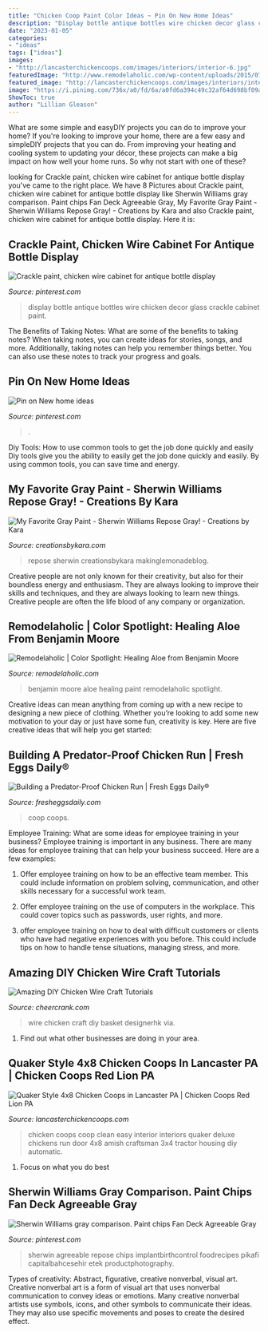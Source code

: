 ```yaml
---
title: "Chicken Coop Paint Color Ideas ~ Pin On New Home Ideas"
description: "Display bottle antique bottles wire chicken decor glass crackle cabinet paint"
date: "2023-01-05"
categories:
- "ideas"
tags: ["ideas"]
images:
- "http://lancasterchickencoops.com/images/interiors/interior-6.jpg"
featuredImage: "http://www.remodelaholic.com/wp-content/uploads/2015/07/Paint-Color-Spotlight-Healing-Aloe-Benjamin-Moore-feature.jpg"
featured_image: "http://lancasterchickencoops.com/images/interiors/interior-6.jpg"
image: "https://i.pinimg.com/736x/a0/fd/6a/a0fd6a394c49c32af64d698bf09a78a2.jpg"
ShowToc: true
author: "Lillian Gleason"
---
```



What are some simple and easyDIY projects you can do to improve your home?
If you're looking to improve your home, there are a few easy and simpleDIY projects that you can do. From improving your heating and cooling system to updating your décor, these projects can make a big impact on how well your home runs. So why not start with one of these?

	

		
looking for Crackle paint, chicken wire cabinet for antique bottle display you've came to the right place. We have 8 Pictures about Crackle paint, chicken wire cabinet for antique bottle display like Sherwin Williams gray comparison. Paint chips Fan Deck Agreeable Gray, My Favorite Gray Paint - Sherwin Williams Repose Gray! - Creations by Kara and also Crackle paint, chicken wire cabinet for antique bottle display. Here it is:
		
    
## Crackle Paint, Chicken Wire Cabinet For Antique Bottle Display

<img loading=lazy src="https://i.pinimg.com/originals/5f/06/73/5f06733bbc452948766aa3f52938da98.jpg" onerror="this.onerror=null;this.src='https://tse4.mm.bing.net/th?id=OIP.GQeX0NOJzK46co-l2CMhHQHaJ4&amp;pid=15.1';" alt="Crackle paint, chicken wire cabinet for antique bottle display">

_Source: pinterest.com_

>display bottle antique bottles wire chicken decor glass crackle cabinet paint. 

	

The Benefits of Taking Notes: What are some of the benefits to taking notes?
When taking notes, you can create ideas for stories, songs, and more. Additionally, taking notes can help you remember things better. You can also use these notes to track your progress and goals.

    
## Pin On New Home Ideas

<img loading=lazy src="https://i.pinimg.com/736x/a0/fd/6a/a0fd6a394c49c32af64d698bf09a78a2.jpg" onerror="this.onerror=null;this.src='https://tse1.mm.bing.net/th?id=OIP.eu6Z9A5Ti1Karz7JFDtCNQHaGW&amp;pid=15.1';" alt="Pin on New home ideas">

_Source: pinterest.com_

>. 

	

Diy Tools: How to use common tools to get the job done quickly and easily
Diy tools give you the ability to easily get the job done quickly and easily. By using common tools, you can save time and energy.

    
## My Favorite Gray Paint - Sherwin Williams Repose Gray! - Creations By Kara

<img loading=lazy src="https://www.creationsbykara.com/wp-content/uploads/2017/10/Repose-Gray-paint-makeover-016-4.jpg" onerror="this.onerror=null;this.src='https://tse1.mm.bing.net/th?id=OIP.Qjr_meY5MTd4z8HFaJTnUAHaIc&amp;pid=15.1';" alt="My Favorite Gray Paint - Sherwin Williams Repose Gray! - Creations by Kara">

_Source: creationsbykara.com_

>repose sherwin creationsbykara makinglemonadeblog. 

	

Creative people are not only known for their creativity, but also for their boundless energy and enthusiasm. They are always looking to improve their skills and techniques, and they are always looking to learn new things. Creative people are often the life blood of any company or organization.

    
## Remodelaholic | Color Spotlight: Healing Aloe From Benjamin Moore

<img loading=lazy src="http://www.remodelaholic.com/wp-content/uploads/2015/07/Paint-Color-Spotlight-Healing-Aloe-Benjamin-Moore-feature.jpg" onerror="this.onerror=null;this.src='https://tse4.mm.bing.net/th?id=OIP.ypGeyBJzCB8rEh0ynXocygHaDt&amp;pid=15.1';" alt="Remodelaholic | Color Spotlight: Healing Aloe from Benjamin Moore">

_Source: remodelaholic.com_

>benjamin moore aloe healing paint remodelaholic spotlight. 

	

Creative ideas can mean anything from coming up with a new recipe to designing a new piece of clothing. Whether you’re looking to add some new motivation to your day or just have some fun, creativity is key. Here are five creative ideas that will help you get started: 

    
## Building A Predator-Proof Chicken Run | Fresh Eggs Daily®

<img loading=lazy src="https://3.bp.blogspot.com/-Ix-3E5HOPpk/VvST-bv-bAI/AAAAAAABplc/s3LvhFggS38fJARbQjOti4-MzWcQJRRfw/s1600/chicken-run-door.jpg" onerror="this.onerror=null;this.src='https://tse1.mm.bing.net/th?id=OIP.8KI5fNheBa5I-XKZ-g2gSwHaKK&amp;pid=15.1';" alt="Building a Predator-Proof Chicken Run | Fresh Eggs Daily®">

_Source: fresheggsdaily.com_

>coop coops. 

	

Employee Training: What are some ideas for employee training in your business?
Employee training is important in any business. There are many ideas for employee training that can help your business succeed. Here are a few examples:
1. Offer employee training on how to be an effective team member. This could include information on problem solving, communication, and other skills necessary for a successful work team.

2. Offer employee training on the use of computers in the workplace. This could cover topics such as passwords, user rights, and more.

3. offer employee training on how to deal with difficult customers or clients who have had negative experiences with you before. This could include tips on how to handle tense situations, managing stress, and more.

    
## Amazing DIY Chicken Wire Craft Tutorials

<img loading=lazy src="https://www.cheercrank.com/wp-content/uploads/2016/12/18-chicken-wire-craft-ideas.jpg" onerror="this.onerror=null;this.src='https://tse4.mm.bing.net/th?id=OIP.3LgjFIkWb7kaAhGn3cVaHQHaJ3&amp;pid=15.1';" alt="Amazing DIY Chicken Wire Craft Tutorials">

_Source: cheercrank.com_

>wire chicken craft diy basket designerhk via. 

	

1. Find out what other businesses are doing in your area.

    
## Quaker Style 4x8 Chicken Coops In Lancaster PA | Chicken Coops Red Lion PA

<img loading=lazy src="http://lancasterchickencoops.com/images/interiors/interior-6.jpg" onerror="this.onerror=null;this.src='https://tse4.mm.bing.net/th?id=OIP.ZgqBeNLsTZtoeHn8WIUenQHaE7&amp;pid=15.1';" alt="Quaker Style 4x8 Chicken Coops in Lancaster PA | Chicken Coops Red Lion PA">

_Source: lancasterchickencoops.com_

>chicken coops coop clean easy interior interiors quaker deluxe chickens run door 4x8 amish craftsman 3x4 tractor housing diy automatic. 

	

1. Focus on what you do best

    
## Sherwin Williams Gray Comparison. Paint Chips Fan Deck Agreeable Gray

<img loading=lazy src="https://i.pinimg.com/736x/29/c6/1d/29c61dc38de1df8114355079fe72a0a9.jpg" onerror="this.onerror=null;this.src='https://tse3.mm.bing.net/th?id=OIP.I0DGf69dzW9qHxDidAmtGgHaJ3&amp;pid=15.1';" alt="Sherwin Williams gray comparison. Paint chips Fan Deck Agreeable Gray">

_Source: pinterest.com_

>sherwin agreeable repose chips implantbirthcontrol foodrecipes pikafi capitalbahcesehir etek productphotography. 

	

Types of creativity: Abstract, figurative, creative nonverbal, visual art.
Creative nonverbal art is a form of visual art that uses nonverbal communication to convey ideas or emotions. Many creative nonverbal artists use symbols, icons, and other symbols to communicate their ideas. They may also use specific movements and poses to create the desired effect.

